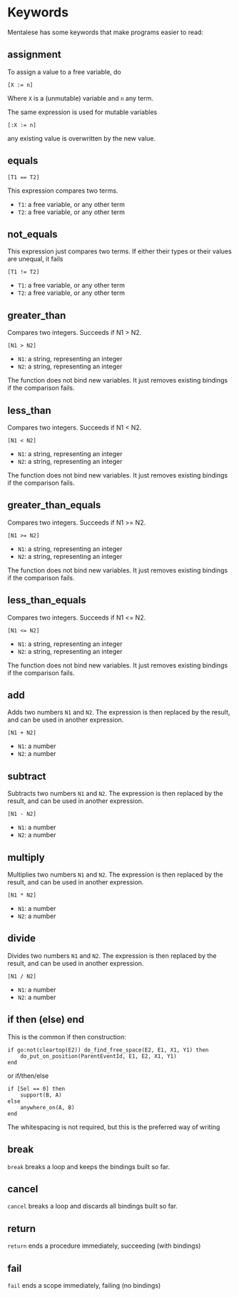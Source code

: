 # Keywords

Mentalese has some keywords that make programs easier to read:

## assignment

To assign a value to a free variable, do

    [X := n]

Where `X` is a (unmutable) variable and `n` any term. 

The same expression is used for mutable variables

    [:X := n]

any existing value is overwritten by the new value. 

## equals

    [T1 == T2]

This expression compares two terms.

* `T1`: a free variable, or any other term
* `T2`: a free variable, or any other term

## not_equals

This expression just compares two terms. If either their types or their values are unequal, it fails

    [T1 != T2]

* `T1`: a free variable, or any other term
* `T2`: a free variable, or any other term


## greater_than

Compares two integers. Succeeds if N1 > N2.

    [N1 > N2]

* `N1`: a string, representing an integer
* `N2`: a string, representing an integer

The function does not bind new variables. It just removes existing bindings if the comparison fails.

## less_than

Compares two integers. Succeeds if N1 < N2.

    [N1 < N2]

* `N1`: a string, representing an integer
* `N2`: a string, representing an integer

The function does not bind new variables. It just removes existing bindings if the comparison fails.

## greater_than_equals

Compares two integers. Succeeds if N1 >= N2.

    [N1 >= N2]

* `N1`: a string, representing an integer
* `N2`: a string, representing an integer

The function does not bind new variables. It just removes existing bindings if the comparison fails.

## less_than_equals

Compares two integers. Succeeds if N1 <= N2.

    [N1 <= N2]

* `N1`: a string, representing an integer
* `N2`: a string, representing an integer

The function does not bind new variables. It just removes existing bindings if the comparison fails.

## add

Adds two numbers `N1` and `N2`. The expression is then replaced by the result, and can be used in another expression. 

    [N1 + N2]

* `N1`: a number
* `N2`: a number

## subtract

Subtracts two numbers `N1` and `N2`. The expression is then replaced by the result, and can be used in another expression. 

    [N1 - N2]

* `N1`: a number
* `N2`: a number

## multiply

Multiplies two numbers `N1` and `N2`. The expression is then replaced by the result, and can be used in another expression.

    [N1 * N2]

* `N1`: a number
* `N2`: a number

## divide

Divides two numbers `N1` and `N2`. The expression is then replaced by the result, and can be used in another expression.

    [N1 / N2]

* `N1`: a number
* `N2`: a number

## if then (else) end

This is the common if then construction:

    if go:not(cleartop(E2)) do_find_free_space(E2, E1, X1, Y1) then
        do_put_on_position(ParentEventId, E1, E2, X1, Y1)
    end

or if/then/else

    if [Sel == 0] then
        support(B, A)
    else
        anywhere_on(A, B)
    end

The whitespacing is not required, but this is the preferred way of writing

## break

`break` breaks a loop and keeps the bindings built so far.

## cancel

`cancel` breaks a loop and discards all bindings built so far.

## return

`return` ends a procedure immediately, succeeding (with bindings)

## fail

`fail` ends a scope immediately, failing (no bindings)
